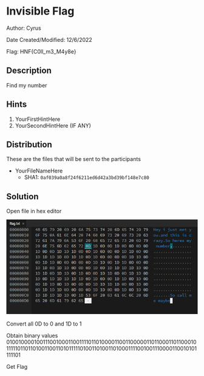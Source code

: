 # Invisible Flag

Author: Cyrus

Date Created/Modified: 12/6/2022

Flag: HNF{C0ll_m3_M4y8e}

## Description
Find my number

## Hints
1. YourFirstHintHere
1. YourSecondHintHere (IF ANY)

## Distribution
These are the files that will be sent to the participants
- YourFileNameHere
    - SHA1: `0af039a0a8f24f6211ed6d42a3bd39bf148e7c80`


## Solution
Open file in hex editor 

![File Hex](solution/hex.PNG)

Convert all 0D to 0 and 1D to 1

Obtain binary values
010010000100111001000110011110110100001100110000011011000110110001011111011011010011001101011111010011010011010001111001001110000110010101111101

Get Flag